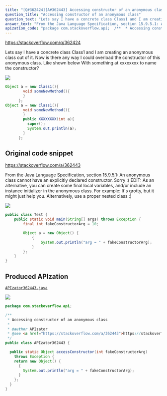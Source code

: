 ```yaml
---
title: "[Q#362424][A#362443] Accessing constructor of an anonymous class"
question_title: "Accessing constructor of an anonymous class"
question_text: "Lets say I have a concrete class Class1 and I am creating an anonymous class out of it. Now is there any way I could overload the constructor of this anonymous class. Like shown below With something at xxxxxxxx to name the constructor?"
answer_text: "From the Java Language Specification, section 15.9.5.1: An anonymous class cannot have an   explicitly declared constructor. Sorry :( EDIT: As an alternative, you can create some final local variables, and/or include an instance initializer in the anonymous class. For example: It's grotty, but it might just help you. Alternatively, use a proper nested class :)"
apization_code: "package com.stackoverflow.api;  /**  * Accessing constructor of an anonymous class  *  * @author APIzator  * @see <a href=\"https://stackoverflow.com/a/362443\">https://stackoverflow.com/a/362443</a>  */ public class APIzator362443 {    public static Object accessConstructor(int fakeConstructorArg)     throws Exception {     return new Object() {       {         System.out.println(\"arg = \" + fakeConstructorArg);       }     };   } }"
---
```


https://stackoverflow.com/q/362424

Lets say I have a concrete class Class1 and I am creating an anonymous class out of it.
Now is there any way I could overload the constructor of this anonymous class. Like shown below
With something at xxxxxxxx to name the constructor?


<div class="code-logo"><img src="/stackoverflow.png" /></div>

```java
Object a = new Class1(){
        void someNewMethod(){
        }
      };
Object a = new Class1(){
        void someNewMethod(){
        }
        public XXXXXXXX(int a){
          super();
          System.out.println(a);
        }
      };
```


## Original code snippet

https://stackoverflow.com/a/362443

From the Java Language Specification, section 15.9.5.1:
An anonymous class cannot have an
  explicitly declared constructor.
Sorry :(
EDIT: As an alternative, you can create some final local variables, and/or include an instance initializer in the anonymous class. For example:
It&#x27;s grotty, but it might just help you. Alternatively, use a proper nested class :)

<div class="code-logo"><img src="/stackoverflow.png" /></div>

```java
public class Test {
    public static void main(String[] args) throws Exception {
        final int fakeConstructorArg = 10;

        Object a = new Object() {
            {
                System.out.println("arg = " + fakeConstructorArg);
            }
        };
    }
}
```

## Produced APIzation

[`APIzator362443.java`](https://github.com/pasqualesalza/apization-temp/raw/main/data/search/APIzator362443.java)

<div class="code-logo"><img src="/apizator.png" /></div>

```java
package com.stackoverflow.api;

/**
 * Accessing constructor of an anonymous class
 *
 * @author APIzator
 * @see <a href="https://stackoverflow.com/a/362443">https://stackoverflow.com/a/362443</a>
 */
public class APIzator362443 {

  public static Object accessConstructor(int fakeConstructorArg)
    throws Exception {
    return new Object() {
      {
        System.out.println("arg = " + fakeConstructorArg);
      }
    };
  }
}

```